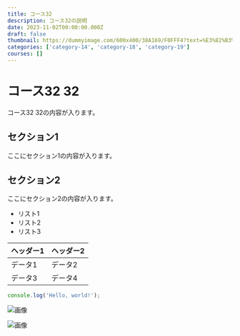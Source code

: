 ```yaml
---
title: コース32
description: コース32の説明
date: 2023-11-02T00:00:00.000Z
draft: false
thumbnail: https://dummyimage.com/600x400/38A169/F0FFF4?text=%E3%82%B3%E3%83%BC%E3%82%B932
categories: ['category-14', 'category-18', 'category-19']
courses: []
---
```


# コース32 32

コース32 32の内容が入ります。

## セクション1
ここにセクション1の内容が入ります。

## セクション2
ここにセクション2の内容が入ります。

- リスト1
- リスト2
- リスト3

| ヘッダー1 | ヘッダー2 |
| --------- | --------- |
| データ1   | データ2   |
| データ3   | データ4   |

```javascript
console.log('Hello, world!');
```


![画像](https://dummyimage.com/320x180/2D3748/F5F7FA?text=%E3%82%B3%E3%83%BC%E3%82%B932+32)

![画像](https://dummyimage.com/640x360/1A202C/EDF2F7?text=%E3%82%B3%E3%83%BC%E3%82%B932+32)